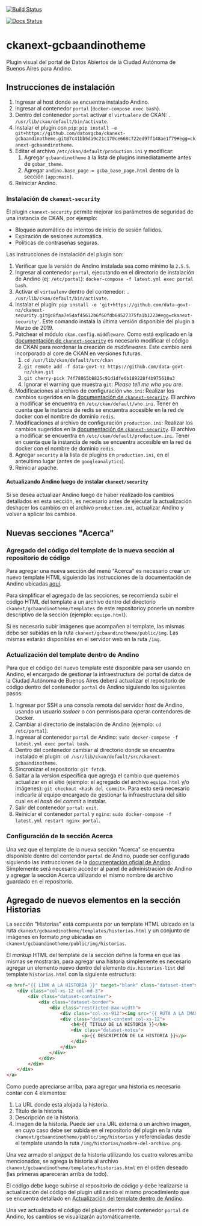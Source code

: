 [![Build Status](https://travis-ci.org/poligarcia/ckanext-gcbaandinotheme.svg?branch=master)](https://travis-ci.org/poligarcia/ckanext-gcbaandinotheme)

[![Docs Status](https://readthedocs.org/projects/ckanext-gcbaandinotheme/badge/?version=master)](http://ckanext-gcbaandinotheme.readthedocs.io/es/master/)

# ckanext-gcbaandinotheme

Plugin visual del portal de Datos Abiertos de la Ciudad Autónoma de Buenos Aires para Andino. 

## Instrucciones de instalación

1. Ingresar al host donde se encuentra instalado Andino.
1. Ingresar al contenedor `portal` (`docker-compose exec bash`).
1. Dentro del contenedor `portal` activar el `virtualenv` de CKAN: `. /usr/lib/ckan/default/bin/activate`.
1. Instalar el plugin con `pip`: `pip install -e git+https://github.com/datosgcba/ckanext-gcbaandinotheme.git@7c41bb5da9c21c170ce668c722ed97f148ae1f79#egg=ckanext-gcbaandinotheme`.
1. Editar el archivo `/etc/ckan/default/production.ini` y modificar:
    1. Agregar `gcbaandinotheme` a la lista de plugins inmediatamente antes de `gobar_theme`.
    1. Agregar `andino.base_page = gcba_base_page.html` dentro de la sección `[app:main]`.
1. Reiniciar Andino.

### Instalación de `ckanext-security`

El plugin `ckanext-security` permite mejorar los parámetros de seguridad de una instancia de CKAN, por ejemplo:

* Bloqueo automático de intentos de inicio de sesión fallidos.
* Expiración de sesiones automática.
* Políticas de contraseñas seguras.

Las instrucciones de instalación del plugin son:

1. Verificar que la versión de Andino instalada sea como mínimo la `2.5.5`.
1. Ingresar al contenedor `portal`, ejecutando en el directorio de instalación de Andino (ej: `/etc/portal`): `docker-compose -f latest.yml exec portal bash`.
1. Activar el `virtualenv` dentro del contenedor: `. /usr/lib/ckan/default/bin/activate`.
1. Instalar el plugin: `pip install -e 'git+https://github.com/data-govt-nz/ckanext-security.git@c8faa7e54af45612b6f60fdb64527375fa1b1223#egg=ckanext-security'`. Este comando instala la última versión disponible del plugin a Marzo de 2019.
1. Patchear el módulo `ckan.config.middleware`. Como está explicado en la [documentación de `ckanext-security`](https://github.com/data-govt-nz/ckanext-security#requirements) es necesario modificar el código de CKAN para reordenar la creación de _middlewares_. Este cambio será incorporado al core de CKAN en versiones futuras.
   1. `cd /usr/lib/ckan/default/src/ckan`
   1. `git remote add -f data-govt-nz https://github.com/data-govt-nz/ckan.git`
   1. `git cherry-pick 74f78865b8825c91d1dfe6b189228f4b975610a3`
   1. Ignorar el warning que muestra `git`: _Please tell me who you are_.
1. Modificaciones al archivo de configuración `who.ini`: Realizar los cambios sugeridos en la [documentación de `ckanext-security`](https://github.com/data-govt-nz/ckanext-security#changes-to-whoini). El archivo a modificar se encuentra en `/etc/ckan/default/who.ini`. Tener en cuenta que la instancia de redis se encuentra accesible en la red de docker con el nombre de dominio `redis`.
1. Modificaciones al archivo de configuración `production.ini`: Realizar los cambios sugeridos en la [documentación de `ckanext-security`](https://github.com/data-govt-nz/ckanext-security#changes-to-ckan-config). El archivo a modificar se encuentra en `/etc/ckan/default/production.ini`. Tener en cuenta que la instancia de redis se encuentra accesible en la red de docker con el nombre de dominio `redis`.
1. Agregar `security` a la lista de plugins en `production.ini`, en el anteultimo lugar (antes de `googleanalytics`).
1. Reiniciar apache.

#### Actualizando Andino luego de instalar `ckanext/security`

Si se desea actualizar Andino luego de haber realizado los cambios detallados en esta sección, es necesario antes de ejecutar la actualización deshacer los cambios en el archivo `production.ini`, actualizar Andino y volver a aplicar los cambios.

## Nuevas secciones "Acerca"

### Agregado del código del template de la nueva sección al repositorio de código

Para agregar una nueva sección del menú "Acerca" es necesario crear un nuevo template HTML siguiendo las instrucciones de la documentación de Andino ubicadas [aquí](https://portal-andino.readthedocs.io/es/stable/quickstart/#como-puedo-crear-y-mostrar-mis-secciones-personalizadas).

Para simplificar el agregado de las secciones, se recomienda subir el código HTML del template a un archivo dentro del directorio `ckanext/gcbaandinotheme/templates` de este repositorioy ponerle un nombre descriptivo de la sección (ejemplo: `equipo.html`).

Si es necesario subir imágenes que acompañen al template, las mismas debe ser subidas en la ruta `ckanext/gcbaandinotheme/public/img`. Las mismas estarán disponibles en el servidor web en la ruta `/img`.

### Actualización del template dentro de Andino

Para que el código del nuevo template esté disponible para ser usando en Andino, el encargado de gestionar la infraestructura del portal de datos de la Ciudad Autónoma de Buenos Aires deberá actualizar el repositorio de código dentro del contenedor `portal` de Andino siguiendo los siguientes pasos:

1. Ingresar por SSH a una consola remota del servidor _host_ de Andino, usando un usuario _sudoer_ o con permisos para operar contendores de Docker.
1. Cambiar al directorio de instalación de Andino (ejemplo: `cd /etc/portal`).
1. Ingresar al contenedor `portal` de Andino: `sudo docker-compose -f latest.yml exec portal bash`.
1. Dentro del contenedor cambiar al directorio donde se encuentra instalado el plugin: `cd /usr/lib/ckan/default/src/ckanext-gcbaandinotheme`.
1. Sincronizar el repositorio: `git fetch`.
1. Saltar a la versión específica que agrega el cambio que queremos actualizar en el sitio (ejemplo: el agregado del archivo `equipo.html` y/o imágenes): `git checkout <hash del commit>`. Para esto será necesario indicarle al equipo encargado de gestionar la infraestructura del sitio cual es el _hash_ del _commit_ a instalar.
1. Salir del contenedor `portal`: `exit`.
1. Reiniciar el contenedor `portal` y `nginx`: `sudo docker-compose -f latest.yml restart nginx portal`.

### Configuración de la sección Acerca

Una vez que el template de la nueva sección "Acerca" se encuentra disponible dentro del contendor `portal` de Andino, puede ser configurado siguiendo las instrucciones de la [documentación oficial de Andino](https://portal-andino.readthedocs.io/es/stable/quickstart/#como-puedo-crear-y-mostrar-mis-secciones-personalizadas). Simplemente será necesario acceder al panel de administración de Andino y agregar la sección Acerca utilizando el mismo nombre de archivo guardado en el repositorio.

## Agregado de nuevos elementos en la sección Historias

La sección "Historias" está compuesta por un template HTML ubicado en la ruta `ckanext/gcbaandinotheme/templates/historias.html` y un conjunto de imágenes en formato _png_ ubicadas en `ckanext/gcbaandinotheme/public/img/historias`.

El _markup_ HTML del template de la sección define la forma en que las mismas se mostrarán, para agregar una historia simplemente es necesario agregar un elemento nuevo dentro del elemento `div.histories-list` del template `historias.html` con la siguiente estructura:

```html
<a href="{{ LINK A LA HISTORIA }}" target="blank" class="dataset-item">
    <div class="col-xs-12 col-md-3">
        <div class="dataset-container">
            <div class="dataset-border">
                <div class="restricted-max-width">
                    <div class="col-xs-912"><img src="{{ RUTA A LA IMAGEN THUMB }}"></div>
                    <div class="dataset-content col-xs-12">
                        <h4>{{ TÍTULO DE LA HISTORIA }}</h4>
                        <div class="dataset-notes">
                            <p>{{ DESCRIPCIÓN DE LA HISTORIA }}</p>
                        </div>
                    </div>
                </div>
            </div>
        </div>
    </div>
</a>
```

Como puede apreciarse arriba, para agregar una historia es necesario contar con 4 elementos:

1. La URL donde está alojada la historia.
1. Título de la historia.
1. Descripción de la historia.
1. Imagen de la historia. Puede ser una URL externa o un archivo imagen, en cuyo caso debe ser subida en el repositorio del plugin en la ruta `ckanext/gcbaandinotheme/public/img/historias` y referenciadas desde el template usando la ruta `/img/historias/nombre-del-archivo.png`.

Una vez armado el _snippet_ de la historia utilizando los cuatro valores arriba mencionados, se agrega la historia al archivo `ckanext/gcbaandinotheme/templates/historias.html` en el orden deseado (las primeras aparecerán arriba de todo).

El código debe luego subirse al repositorio de código y debe realizarse la actualización del código del plugin utilizando el mismo procedimiento que se encuentra detallado en [Actualización del template dentro de Andino](#Actualización-del-template-dentro-de-Andino).

Una vez actualizado el código del plugin dentro del contenedor `portal` de Andino, los cambios se visualizarán automáticamente.
